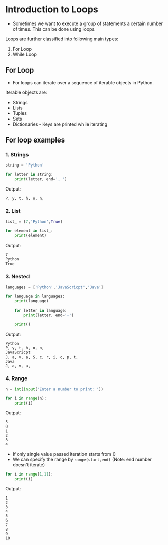 # Introduction to Loops 

- Sometimes we want to execute a group of statements a certain number of times. This can be done using loops. 

Loops are further classified into following main types:

1. For Loop
2. While Loop

## For Loop

- For loops can iterate over a sequence of iterable objects in Python.

Iterable objects are:
- Strings
- Lists
- Tuples
- Sets
- Dictionaries - Keys are printed while iterating

## For loop examples

### 1. Strings

```py
string = 'Python'

for letter in string: 
    print(letter, end=', ')
```
Output:
```
P, y, t, h, o, n, 
```

### 2. List

```py
list_ = [7,'Python',True]

for element in list_:
    print(element)
```
Output:
```
7
Python
True
```

### 3. Nested

```py
languages = ['Python','JavaScricpt','Java']

for language in languages:
    print(language)

    for letter in language:
        print(letter, end='-')

    print()
```
Output:
```
Python
P, y, t, h, o, n, 
JavaScricpt
J, a, v, a, S, c, r, i, c, p, t, 
Java
J, a, v, a, 
```

### 4. Range
```py
n = int(input('Enter a number to print: '))

for i in range(n):
    print(i)
```
Output:
```
5
0
1
2
3
4
```
- If only single value passed iteration starts from 0
- We can specify the range by ```range(start,end)``` (Note: end number doesn't iterate)
```py
for i in range(1,11):
    print(i)
```
Output:
```
1
2
3
4
5
6
7
8
9
10
```